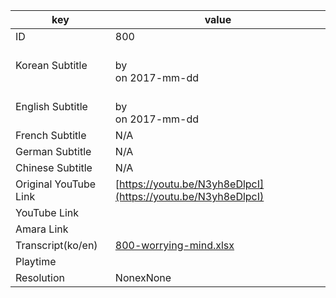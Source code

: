 |  key  |  value  |
|-------|---------|
| ID            | 800 |
| Korean Subtitle | <br>by <br>on 2017-mm-dd<br>|
| English Subtitle | <br>by <br>on 2017-mm-dd<br>|
| French Subtitle | N/A |
| German Subtitle | N/A |
| Chinese Subtitle | N/A |
| Original YouTube Link  | [https://youtu.be/N3yh8eDlpcI](https://youtu.be/N3yh8eDlpcI) |
| YouTube Link  |  |
| Amara Link    |  |
| Transcript(ko/en) | [800-worrying-mind.xlsx](https://github.com/jungtosociety/dharma-qna/raw/master/sub/800/800-worrying-mind.xlsx) |
| Playtime |  |
| Resolution | NonexNone|
